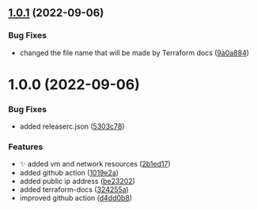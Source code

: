 ## [1.0.1](https://github.com/coolexplorer/azure-windows-vm/compare/v1.0.0...v1.0.1) (2022-09-06)


### Bug Fixes

* changed the file name that will be made by Terraform docs ([9a0a884](https://github.com/coolexplorer/azure-windows-vm/commit/9a0a884c238c690861219077a3c6d648d42c8aa2))

# 1.0.0 (2022-09-06)


### Bug Fixes

* added releaserc.json ([5303c78](https://github.com/coolexplorer/azure-windows-vm/commit/5303c78f13c353dd85fe43c4565527aec16e88e2))


### Features

* :sparkles: added vm and network resources ([2b1ed17](https://github.com/coolexplorer/azure-windows-vm/commit/2b1ed175ff620e10523258fccbe3d169b956121a))
* added github action ([1019e2a](https://github.com/coolexplorer/azure-windows-vm/commit/1019e2a09cc550da319e34bc5a4e3900d2ce56f1))
* added public ip address ([be23202](https://github.com/coolexplorer/azure-windows-vm/commit/be232026d33286430392fda13e17b459bf0824b0))
* added terraform-docs ([324255a](https://github.com/coolexplorer/azure-windows-vm/commit/324255a2e278e3fc4019906cce7c8fcf31a8951e))
* improved github action ([d4dd0b8](https://github.com/coolexplorer/azure-windows-vm/commit/d4dd0b8a13f0ddadb9a11b4fc308c3ec2a6f69b0))
